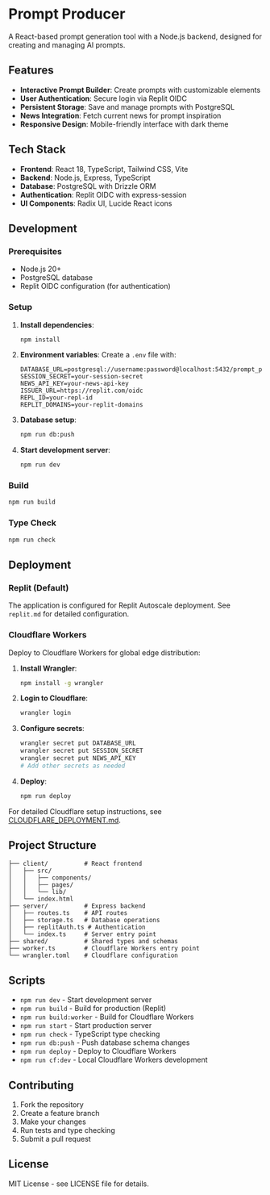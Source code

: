 # Prompt Producer

A React-based prompt generation tool with a Node.js backend, designed for creating and managing AI prompts.

## Features

- **Interactive Prompt Builder**: Create prompts with customizable elements
- **User Authentication**: Secure login via Replit OIDC
- **Persistent Storage**: Save and manage prompts with PostgreSQL
- **News Integration**: Fetch current news for prompt inspiration
- **Responsive Design**: Mobile-friendly interface with dark theme

## Tech Stack

- **Frontend**: React 18, TypeScript, Tailwind CSS, Vite
- **Backend**: Node.js, Express, TypeScript
- **Database**: PostgreSQL with Drizzle ORM
- **Authentication**: Replit OIDC with express-session
- **UI Components**: Radix UI, Lucide React icons

## Development

### Prerequisites

- Node.js 20+
- PostgreSQL database
- Replit OIDC configuration (for authentication)

### Setup

1. **Install dependencies**:
   ```bash
   npm install
   ```

2. **Environment variables**:
   Create a `.env` file with:
   ```
   DATABASE_URL=postgresql://username:password@localhost:5432/prompt_producer
   SESSION_SECRET=your-session-secret
   NEWS_API_KEY=your-news-api-key
   ISSUER_URL=https://replit.com/oidc
   REPL_ID=your-repl-id
   REPLIT_DOMAINS=your-replit-domains
   ```

3. **Database setup**:
   ```bash
   npm run db:push
   ```

4. **Start development server**:
   ```bash
   npm run dev
   ```

### Build

```bash
npm run build
```

### Type Check

```bash
npm run check
```

## Deployment

### Replit (Default)

The application is configured for Replit Autoscale deployment. See `replit.md` for detailed configuration.

### Cloudflare Workers

Deploy to Cloudflare Workers for global edge distribution:

1. **Install Wrangler**:
   ```bash
   npm install -g wrangler
   ```

2. **Login to Cloudflare**:
   ```bash
   wrangler login
   ```

3. **Configure secrets**:
   ```bash
   wrangler secret put DATABASE_URL
   wrangler secret put SESSION_SECRET
   wrangler secret put NEWS_API_KEY
   # Add other secrets as needed
   ```

4. **Deploy**:
   ```bash
   npm run deploy
   ```

For detailed Cloudflare setup instructions, see [CLOUDFLARE_DEPLOYMENT.md](./CLOUDFLARE_DEPLOYMENT.md).

## Project Structure

```
├── client/          # React frontend
│   ├── src/
│   │   ├── components/
│   │   ├── pages/
│   │   └── lib/
│   └── index.html
├── server/          # Express backend
│   ├── routes.ts    # API routes
│   ├── storage.ts   # Database operations
│   ├── replitAuth.ts # Authentication
│   └── index.ts     # Server entry point
├── shared/          # Shared types and schemas
├── worker.ts        # Cloudflare Workers entry point
└── wrangler.toml    # Cloudflare configuration
```

## Scripts

- `npm run dev` - Start development server
- `npm run build` - Build for production (Replit)
- `npm run build:worker` - Build for Cloudflare Workers
- `npm run start` - Start production server
- `npm run check` - TypeScript type checking
- `npm run db:push` - Push database schema changes
- `npm run deploy` - Deploy to Cloudflare Workers
- `npm run cf:dev` - Local Cloudflare Workers development

## Contributing

1. Fork the repository
2. Create a feature branch
3. Make your changes
4. Run tests and type checking
5. Submit a pull request

## License

MIT License - see LICENSE file for details.